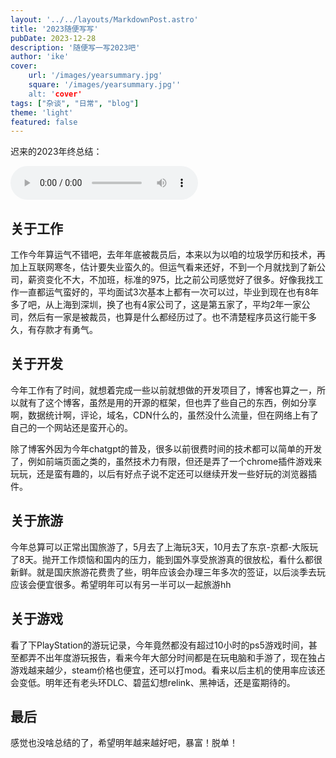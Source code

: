```yaml
---
layout: '../../layouts/MarkdownPost.astro'
title: '2023随便写写'
pubDate: 2023-12-28
description: '随便写一写2023吧'
author: 'ike'
cover:
    url: '/images/yearsummary.jpg'
    square: '/images/yearsummary.jpg''
    alt: 'cover'
tags: ["杂谈", "日常", "blog"]
theme: 'light'
featured: false
---
```


迟来的2023年终总结：

<audio controls>
  <source src="http://music.163.com/song/media/outer/url?id=409872504.mp3" type="audio/mpeg">
</audio>

## 关于工作
   工作今年算运气不错吧，去年年底被裁员后，本来以为以咱的垃圾学历和技术，再加上互联网寒冬，估计要失业蛮久的。但运气看来还好，不到一个月就找到了新公司，薪资变化不大，不加班，标准的975，比之前公司感觉好了很多。好像我找工作一直都运气蛮好的，平均面试3次基本上都有一次可以过，毕业到现在也有8年多了吧，从上海到深圳，换了也有4家公司了，这是第五家了，平均2年一家公司，然后有一家是被裁员，也算是什么都经历过了。也不清楚程序员这行能干多久，有存款才有勇气。

## 关于开发
   今年工作有了时间，就想着完成一些以前就想做的开发项目了，博客也算之一，所以就有了这个博客，虽然是用的开源的框架，但也弄了些自己的东西，例如分享啊，数据统计啊，评论，域名，CDN什么的，虽然没什么流量，但在网络上有了自己的一个网站还是蛮开心的。    
       
   除了博客外因为今年chatgpt的普及，很多以前很费时间的技术都可以简单的开发了，例如前端页面之类的，虽然技术力有限，但还是弄了一个chrome插件游戏来玩玩，还是蛮有趣的，以后有好点子说不定还可以继续开发一些好玩的浏览器插件。

## 关于旅游
   今年总算可以正常出国旅游了，5月去了上海玩3天，10月去了东京-京都-大阪玩了8天。抛开工作烦恼和国内的压力，能到国外享受旅游真的很放松，看什么都很新鲜。就是国庆旅游花费贵了些，明年应该会办理三年多次的签证，以后淡季去玩应该会便宜很多。希望明年可以有另一半可以一起旅游hh

## 关于游戏
   看了下PlayStation的游玩记录，今年竟然都没有超过10小时的ps5游戏时间，甚至都弄不出年度游玩报告，看来今年大部分时间都是在玩电脑和手游了，现在独占游戏越来越少，steam价格也便宜，还可以打mod。看来以后主机的使用率应该还会变低。明年还有老头环DLC、碧蓝幻想relink、黑神话，还是蛮期待的。

## 最后
   感觉也没啥总结的了，希望明年越来越好吧，暴富！脱单！

